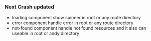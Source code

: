 ### Next Crash updated

- loading component show spinner in root or any route directory
- error component handle error in root or any route directory
- not-found component handle not found resources and it also can useable in root or andy directory
